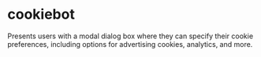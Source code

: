 # cookiebot
Presents users with a modal dialog box where they can specify their cookie preferences, including options for advertising cookies, analytics, and more.
